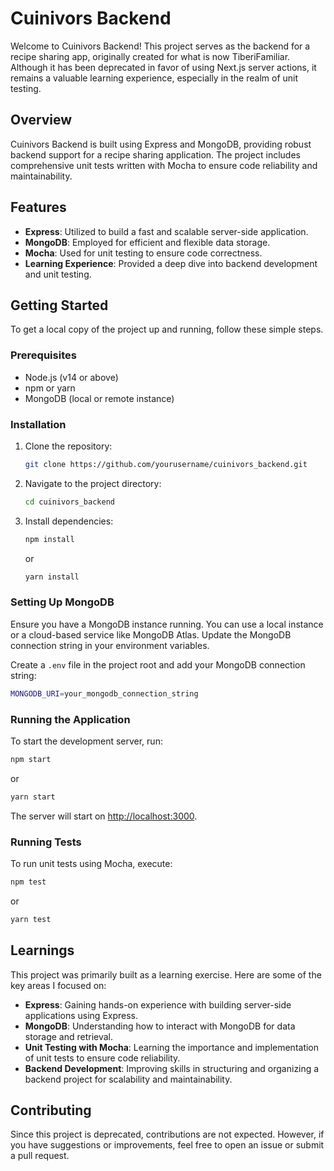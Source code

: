 # Cuinivors Backend

Welcome to Cuinivors Backend! This project serves as the backend for a recipe sharing app, originally created for what is now TiberiFamiliar. Although it has been deprecated in favor of using Next.js server actions, it remains a valuable learning experience, especially in the realm of unit testing.

## Overview

Cuinivors Backend is built using Express and MongoDB, providing robust backend support for a recipe sharing application. The project includes comprehensive unit tests written with Mocha to ensure code reliability and maintainability.

## Features

- **Express**: Utilized to build a fast and scalable server-side application.
- **MongoDB**: Employed for efficient and flexible data storage.
- **Mocha**: Used for unit testing to ensure code correctness.
- **Learning Experience**: Provided a deep dive into backend development and unit testing.

## Getting Started

To get a local copy of the project up and running, follow these simple steps.

### Prerequisites

- Node.js (v14 or above)
- npm or yarn
- MongoDB (local or remote instance)

### Installation

1. Clone the repository:
    ```sh
    git clone https://github.com/yourusername/cuinivors_backend.git
    ```
2. Navigate to the project directory:
    ```sh
    cd cuinivors_backend
    ```
3. Install dependencies:
    ```sh
    npm install
    ```
    or
    ```sh
    yarn install
    ```

### Setting Up MongoDB

Ensure you have a MongoDB instance running. You can use a local instance or a cloud-based service like MongoDB Atlas. Update the MongoDB connection string in your environment variables.

Create a `.env` file in the project root and add your MongoDB connection string:
```sh
MONGODB_URI=your_mongodb_connection_string
```

### Running the Application

To start the development server, run:
```sh
npm start
```
or
```sh
yarn start
```

The server will start on [http://localhost:3000](http://localhost:3000).

### Running Tests

To run unit tests using Mocha, execute:
```sh
npm test
```
or
```sh
yarn test
```

## Learnings

This project was primarily built as a learning exercise. Here are some of the key areas I focused on:

- **Express**: Gaining hands-on experience with building server-side applications using Express.
- **MongoDB**: Understanding how to interact with MongoDB for data storage and retrieval.
- **Unit Testing with Mocha**: Learning the importance and implementation of unit tests to ensure code reliability.
- **Backend Development**: Improving skills in structuring and organizing a backend project for scalability and maintainability.

## Contributing

Since this project is deprecated, contributions are not expected. However, if you have suggestions or improvements, feel free to open an issue or submit a pull request.
